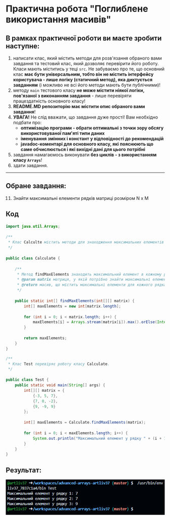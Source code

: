 # Практична робота "Поглиблене використання масивів"

## В рамках практичної роботи ви маєте зробити наступне:
1. написати клас, який містить методи для розв'язання обраного вами завдання та тестовий клас, який дозволяє перевірити його роботу. Класи мають міститись у теці ```src```. Не забуваємо про те, що основний клас **має бути універсальним, тобто він не містить інтерфейсу користувача - лише логіку (статичний метод), яка диктується завданням** (і можливо не всі його методи мають бути публічними)!
2. методу ```main``` тестового класу **не може містити ніякої логіки, пов'язаної з виконанням завдання** - лише перевіряти працездатність основного класу!
3. **README.MD репозиторію має містити опис обраного вами завдання**!
4. **УВАГА!** Не слід вважати, що завдання дуже прості! Вам необхідно подбати про:
    * **оптимізацію програми - обрати оптимальні з точки зору обсягу використовуваної пам'яті типи даних**
    * **іменування змінних і констант у відповідності до рекомендацій**
    * **javadoc-коментарі для основного класу, які пояснюють що саме обчислюється і які вихідні дані для цього потрібні**
5. завдання намагаємось виконувати **без циклів - з використанням класу ````Arrays````**!
6. здати завдання.

----

## Обране завдання:

11. Знайти максимальні елементи рядків матриці розміром N x M

## Код

```java
import java.util.Arrays;

/**
 * Клас Calculte містить методи для знаходження максимальних елементів рядків матриці.
 */

public class Calculate {

    /**
     * Метод findMaxElements знаходить максимальний елемент в кожному рядку матриці.
     * @param matrix матриця, у якій потрібно знайти максимальні елементи.
     * @return масив, що містить максимальні елементи для кожного рядка матриці.
     */

    public static int[] findMaxElements(int[][] matrix) {
        int[] maxElements = new int[matrix.length];

        for (int i = 0; i < matrix.length; i++) {
            maxElements[i] = Arrays.stream(matrix[i]).max().orElse(Integer.MIN_VALUE);
        }

        return maxElements;
    }
}
```

```java
/**
 * Клас Test перевіряє роботу класу Calculate.
 */

public class Test {
    public static void main(String[] args) {
        int[][] matrix = {
            {-3, 5, 7},
            {7, 0, -2},
            {9, -9, 9}
        };

        int[] maxElements = Calculate.findMaxElements(matrix);

        for (int i = 0; i < maxElements.length; i++) {
            System.out.println("Максимальний елемент у рядку " + (i + 1) + ": " + maxElements[i]);
        }
    }
}
```

## Результат:

![](/images/image.png)

